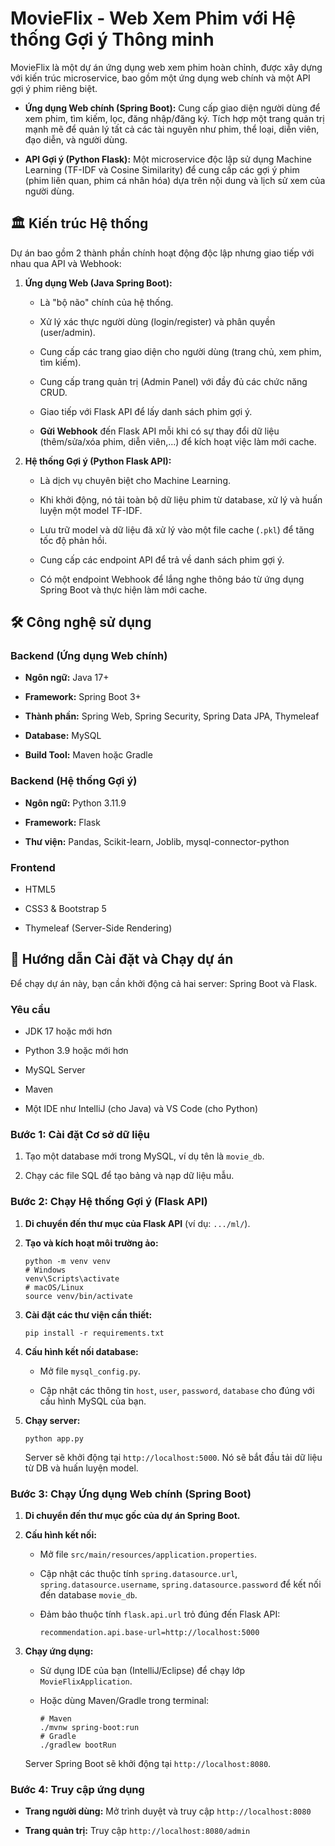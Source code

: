 # MovieFlix - Web Xem Phim với Hệ thống Gợi ý Thông minh

MovieFlix là một dự án ứng dụng web xem phim hoàn chỉnh, được xây dựng với kiến trúc microservice, bao gồm một ứng dụng web chính và một API gợi ý phim riêng biệt.

- **Ứng dụng Web chính (Spring Boot):** Cung cấp giao diện người dùng để xem phim, tìm kiếm, lọc, đăng nhập/đăng ký. Tích hợp một trang quản trị mạnh mẽ để quản lý tất cả các tài nguyên như phim, thể loại, diễn viên, đạo diễn, và người dùng.

- **API Gợi ý (Python Flask):** Một microservice độc lập sử dụng Machine Learning (TF-IDF và Cosine Similarity) để cung cấp các gợi ý phim (phim liên quan, phim cá nhân hóa) dựa trên nội dung và lịch sử xem của người dùng.


## 🏛️ Kiến trúc Hệ thống

Dự án bao gồm 2 thành phần chính hoạt động độc lập nhưng giao tiếp với nhau qua API và Webhook:

1. **Ứng dụng Web (Java Spring Boot):**

    - Là "bộ não" chính của hệ thống.

    - Xử lý xác thực người dùng (login/register) và phân quyền (user/admin).

    - Cung cấp các trang giao diện cho người dùng (trang chủ, xem phim, tìm kiếm).

    - Cung cấp trang quản trị (Admin Panel) với đầy đủ các chức năng CRUD.

    - Giao tiếp với Flask API để lấy danh sách phim gợi ý.

    - **Gửi Webhook** đến Flask API mỗi khi có sự thay đổi dữ liệu (thêm/sửa/xóa phim, diễn viên,...) để kích hoạt việc làm mới cache.

2. **Hệ thống Gợi ý (Python Flask API):**

    - Là dịch vụ chuyên biệt cho Machine Learning.

    - Khi khởi động, nó tải toàn bộ dữ liệu phim từ database, xử lý và huấn luyện một model TF-IDF.

    - Lưu trữ model và dữ liệu đã xử lý vào một file cache (`.pkl`) để tăng tốc độ phản hồi.

    - Cung cấp các endpoint API để trả về danh sách phim gợi ý.

    - Có một endpoint Webhook để lắng nghe thông báo từ ứng dụng Spring Boot và thực hiện làm mới cache.


## 🛠️ Công nghệ sử dụng

### Backend (Ứng dụng Web chính)

- **Ngôn ngữ:** Java 17+

- **Framework:** Spring Boot 3+

- **Thành phần:** Spring Web, Spring Security, Spring Data JPA, Thymeleaf

- **Database:** MySQL

- **Build Tool:** Maven hoặc Gradle


### Backend (Hệ thống Gợi ý)

- **Ngôn ngữ:** Python 3.11.9

- **Framework:** Flask

- **Thư viện:** Pandas, Scikit-learn, Joblib, mysql-connector-python


### Frontend

- HTML5

- CSS3 & Bootstrap 5

- Thymeleaf (Server-Side Rendering)


## 🚀 Hướng dẫn Cài đặt và Chạy dự án

Để chạy dự án này, bạn cần khởi động cả hai server: Spring Boot và Flask.

### Yêu cầu

- JDK 17 hoặc mới hơn

- Python 3.9 hoặc mới hơn

- MySQL Server

- Maven

- Một IDE như IntelliJ (cho Java) và VS Code (cho Python)


### Bước 1: Cài đặt Cơ sở dữ liệu

1. Tạo một database mới trong MySQL, ví dụ tên là `movie_db`.

2. Chạy các file SQL để tạo bảng và nạp dữ liệu mẫu.


### Bước 2: Chạy Hệ thống Gợi ý (Flask API)

1. **Di chuyển đến thư mục của Flask API** (ví dụ: `.../ml/`).

2. **Tạo và kích hoạt môi trường ảo:**

    ```
    python -m venv venv
    # Windows
    venv\Scripts\activate
    # macOS/Linux
    source venv/bin/activate
    ```

3. **Cài đặt các thư viện cần thiết:**

    ```
    pip install -r requirements.txt
    ```

4. **Cấu hình kết nối database:**

    - Mở file `mysql_config.py`.

    - Cập nhật các thông tin `host`, `user`, `password`, `database` cho đúng với cấu hình MySQL của bạn.

5. **Chạy server:**

    ```
    python app.py
    ```

   Server sẽ khởi động tại `http://localhost:5000`. Nó sẽ bắt đầu tải dữ liệu từ DB và huấn luyện model.


### Bước 3: Chạy Ứng dụng Web chính (Spring Boot)

1. **Di chuyển đến thư mục gốc của dự án Spring Boot.**

2. **Cấu hình kết nối:**

    - Mở file `src/main/resources/application.properties`.

    - Cập nhật các thuộc tính `spring.datasource.url`, `spring.datasource.username`, `spring.datasource.password` để kết nối đến database `movie_db`.

    - Đảm bảo thuộc tính `flask.api.url` trỏ đúng đến Flask API:

        ```
        recommendation.api.base-url=http://localhost:5000
        ```

3. **Chạy ứng dụng:**

    - Sử dụng IDE của bạn (IntelliJ/Eclipse) để chạy lớp `MovieFlixApplication`.

    - Hoặc dùng Maven/Gradle trong terminal:

        ```
        # Maven
        ./mvnw spring-boot:run
        # Gradle
        ./gradlew bootRun
        ```


    Server Spring Boot sẽ khởi động tại `http://localhost:8080`.


### Bước 4: Truy cập ứng dụng

- **Trang người dùng:** Mở trình duyệt và truy cập `http://localhost:8080`

- **Trang quản trị:** Truy cập `http://localhost:8080/admin`
